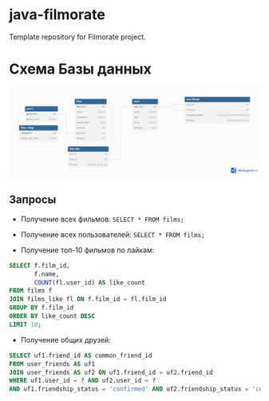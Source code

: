 # java-filmorate
Template repository for Filmorate project.


# Схема Базы данных
![img.png](img.png)

## Запросы
- Получение всех фильмов:
``SELECT * FROM films;``

- Получение всех пользователей:
``SELECT * FROM films;``

- Получение топ-10 фильмов по лайкам:
```sql
SELECT f.film_id, 
       f.name,
       COUNT(fl.user_id) AS like_count
FROM films f
JOIN films_like fl ON f.film_id = fl.film_id
GROUP BY f.film_id
ORDER BY like_count DESC
LIMIT 10;
```
- Получение общих друзей:
```sql
SELECT uf1.friend_id AS common_friend_id
FROM user_friends AS uf1
JOIN user_friends AS uf2 ON uf1.friend_id = uf2.friend_id
WHERE uf1.user_id = ? AND uf2.user_id = ?
AND uf1.friendship_status = 'confirmed' AND uf2.friendship_status = 'confirmed';
```
